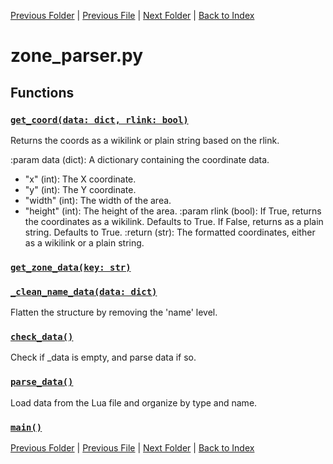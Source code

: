 [Previous Folder](../objects/attachment.md) | [Previous File](tiles_parser.md) | [Next Folder](../recipes/craft_recipes.md) | [Back to Index](../../index.md)

# zone_parser.py

## Functions

### [`get_coord(data: dict, rlink: bool)`](https://github.com/Vaileasys/pz-wiki_parser/blob/main/scripts/parser/zone_parser.py#L8)

Returns the coords as a wikilink or plain string based on the rlink.

:param data (dict): A dictionary containing the coordinate data.
- "x" (int): The X coordinate.
- "y" (int): The Y coordinate.
- "width" (int): The width of the area.
- "height" (int): The height of the area.
:param rlink (bool): If True, returns the coordinates as a wikilink. Defaults to True.
If False, returns as a plain string. Defaults to True.
:return (str): The formatted coordinates, either as a wikilink or a plain string.

### [`get_zone_data(key: str)`](https://github.com/Vaileasys/pz-wiki_parser/blob/main/scripts/parser/zone_parser.py#L36)
### [`_clean_name_data(data: dict)`](https://github.com/Vaileasys/pz-wiki_parser/blob/main/scripts/parser/zone_parser.py#L54)

Flatten the structure by removing the 'name' level.

### [`check_data()`](https://github.com/Vaileasys/pz-wiki_parser/blob/main/scripts/parser/zone_parser.py#L65)

Check if _data is empty, and parse data if so.

### [`parse_data()`](https://github.com/Vaileasys/pz-wiki_parser/blob/main/scripts/parser/zone_parser.py#L73)

Load data from the Lua file and organize by type and name.

### [`main()`](https://github.com/Vaileasys/pz-wiki_parser/blob/main/scripts/parser/zone_parser.py#L95)


[Previous Folder](../objects/attachment.md) | [Previous File](tiles_parser.md) | [Next Folder](../recipes/craft_recipes.md) | [Back to Index](../../index.md)

